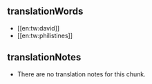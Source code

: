 ## translationWords

* [[en:tw:david]]
* [[en:tw:philistines]]

## translationNotes

* There are no translation notes for this chunk.
